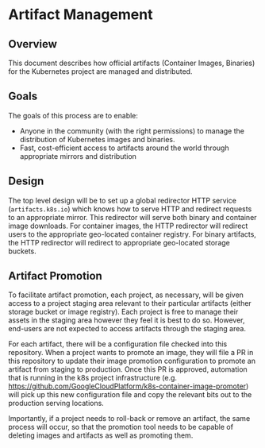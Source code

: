 # Artifact Management

## Overview
This document describes how official artifacts (Container Images, Binaries) for the Kubernetes
project are managed and distributed.

## Goals
The goals of this process are to enable:
  * Anyone in the community (with the right permissions) to manage the distribution of Kubernetes images and binaries.
  * Fast, cost-efficient access to artifacts around the world through appropriate mirrors and distribution

## Design
The top level design will be to set up a global redirector HTTP service (`artifacts.k8s.io`) 
which knows how to serve HTTP and redirect requests to an appropriate mirror. This redirector
will serve both binary and container image downloads. For container images, the HTTP redirector
will redirect users to the appropriate geo-located container registry. For binary artifacts, 
the HTTP redirector will redirect to appropriate geo-located storage buckets.

## Artifact Promotion
To facilitate artifact promotion, each project, as necessary, will be given access to a
project staging area relevant to their particular artifacts (either storage bucket or image 
registry). Each project is free to manage their assets in the staging area however they feel
it is best to do so. However, end-users are not expected to access artifacts through the
staging area.

For each artifact, there will be a configuration file checked into this repository. When a
project wants to promote an image, they will file a PR in this repository to update their
image promotion configuration to promote an artifact from staging to production. Once this
PR is approved, automation that is running in the k8s project infrastructure (e.g. https://github.com/GoogleCloudPlatform/k8s-container-image-promoter) will pick up this new
configuration file and copy the relevant bits out to the production serving locations.

Importantly, if a project needs to roll-back or remove an artifact, the same process will
occur, so that the promotion tool needs to be capable of deleting images and artifacts as
well as promoting them.

